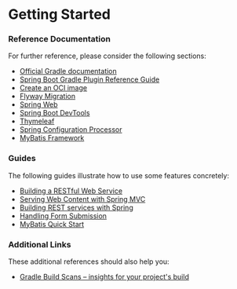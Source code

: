 # Getting Started

### Reference Documentation

For further reference, please consider the following sections:

* [Official Gradle documentation](https://docs.gradle.org)
* [Spring Boot Gradle Plugin Reference Guide](https://docs.spring.io/spring-boot/docs/2.5.4/gradle-plugin/reference/html/)
* [Create an OCI image](https://docs.spring.io/spring-boot/docs/2.5.4/gradle-plugin/reference/html/#build-image)
* [Flyway Migration](https://docs.spring.io/spring-boot/docs/2.5.4/reference/htmlsingle/#howto-execute-flyway-database-migrations-on-startup)
* [Spring Web](https://docs.spring.io/spring-boot/docs/2.5.4/reference/htmlsingle/#boot-features-developing-web-applications)
* [Spring Boot DevTools](https://docs.spring.io/spring-boot/docs/2.5.4/reference/htmlsingle/#using-boot-devtools)
* [Thymeleaf](https://docs.spring.io/spring-boot/docs/2.5.4/reference/htmlsingle/#boot-features-spring-mvc-template-engines)
* [Spring Configuration Processor](https://docs.spring.io/spring-boot/docs/2.5.4/reference/htmlsingle/#configuration-metadata-annotation-processor)
* [MyBatis Framework](https://mybatis.org/spring-boot-starter/mybatis-spring-boot-autoconfigure/)

### Guides

The following guides illustrate how to use some features concretely:

* [Building a RESTful Web Service](https://spring.io/guides/gs/rest-service/)
* [Serving Web Content with Spring MVC](https://spring.io/guides/gs/serving-web-content/)
* [Building REST services with Spring](https://spring.io/guides/tutorials/bookmarks/)
* [Handling Form Submission](https://spring.io/guides/gs/handling-form-submission/)
* [MyBatis Quick Start](https://github.com/mybatis/spring-boot-starter/wiki/Quick-Start)

### Additional Links

These additional references should also help you:

* [Gradle Build Scans – insights for your project's build](https://scans.gradle.com#gradle)

